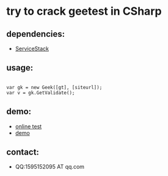 # try to crack geetest in CSharp
## dependencies: ##
+ [ServiceStack](https://github.com/ServiceStack/ServiceStack/)

## usage: ##
<pre><code>
var gk = new Geek([gt], [siteurl]); 
var v = gk.GetValidate();
</code></pre>

## demo: 
+ [online test](http://120.25.101.52/gee/test.aspx )
+ [demo](http://120.25.101.52/gee/geetest.gif)
## contact:  ##
+ QQ:1595152095 AT qq.com
